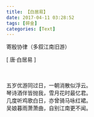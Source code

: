 ```yaml
---
title: 【白居易】
date: 2017-04-11 03:28:52
tags: [碎金]
categories: [Text]
---
```


<p dir="ltr"  >寄殷协律（多叙江南旧游）</p> 
<p dir="ltr"  >[ 唐&middot;白居易 ]<br /><br /><br /></p> 
<p dir="ltr"  >五岁优游同过日，一朝消散似浮云。<br />琴诗酒伴皆抛我，雪月花时最忆君。<br />几度听鸡歌白日，亦曾骑马咏红裙。<br />吴娘暮雨萧萧曲，自别江南更不闻。</p>